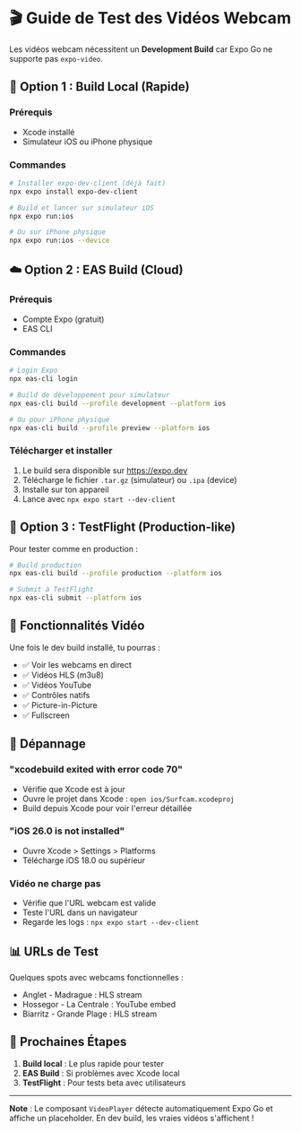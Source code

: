 # 🎬 Guide de Test des Vidéos Webcam

Les vidéos webcam nécessitent un **Development Build** car Expo Go ne supporte pas `expo-video`.

## 🚀 Option 1 : Build Local (Rapide)

### Prérequis
- Xcode installé
- Simulateur iOS ou iPhone physique

### Commandes
```bash
# Installer expo-dev-client (déjà fait)
npx expo install expo-dev-client

# Build et lancer sur simulateur iOS
npx expo run:ios

# Ou sur iPhone physique
npx expo run:ios --device
```

## ☁️ Option 2 : EAS Build (Cloud)

### Prérequis
- Compte Expo (gratuit)
- EAS CLI

### Commandes
```bash
# Login Expo
npx eas-cli login

# Build de développement pour simulateur
npx eas-cli build --profile development --platform ios

# Ou pour iPhone physique
npx eas-cli build --profile preview --platform ios
```

### Télécharger et installer
1. Le build sera disponible sur https://expo.dev
2. Télécharge le fichier `.tar.gz` (simulateur) ou `.ipa` (device)
3. Installe sur ton appareil
4. Lance avec `npx expo start --dev-client`

## 📱 Option 3 : TestFlight (Production-like)

Pour tester comme en production :

```bash
# Build production
npx eas-cli build --profile production --platform ios

# Submit à TestFlight
npx eas-cli submit --platform ios
```

## 🎥 Fonctionnalités Vidéo

Une fois le dev build installé, tu pourras :

- ✅ Voir les webcams en direct
- ✅ Vidéos HLS (m3u8)
- ✅ Vidéos YouTube
- ✅ Contrôles natifs
- ✅ Picture-in-Picture
- ✅ Fullscreen

## 🔧 Dépannage

### "xcodebuild exited with error code 70"
- Vérifie que Xcode est à jour
- Ouvre le projet dans Xcode : `open ios/Surfcam.xcodeproj`
- Build depuis Xcode pour voir l'erreur détaillée

### "iOS 26.0 is not installed"
- Ouvre Xcode > Settings > Platforms
- Télécharge iOS 18.0 ou supérieur

### Vidéo ne charge pas
- Vérifie que l'URL webcam est valide
- Teste l'URL dans un navigateur
- Regarde les logs : `npx expo start --dev-client`

## 📊 URLs de Test

Quelques spots avec webcams fonctionnelles :
- Anglet - Madrague : HLS stream
- Hossegor - La Centrale : YouTube embed
- Biarritz - Grande Plage : HLS stream

## 🎯 Prochaines Étapes

1. **Build local** : Le plus rapide pour tester
2. **EAS Build** : Si problèmes avec Xcode local
3. **TestFlight** : Pour tests beta avec utilisateurs

---

**Note** : Le composant `VideoPlayer` détecte automatiquement Expo Go et affiche un placeholder. En dev build, les vraies vidéos s'affichent !
